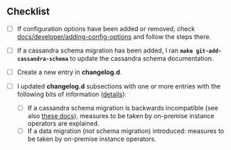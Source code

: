 ## Checklist

 - [ ] If configuration options have been added or removed, check [docs/developer/adding-config-options](https://github.com/wireapp/wire-server/blob/develop/docs/legacy/developer/adding-config-options.md) and follow the steps there.
 - [ ] If a cassandra schema migration has been added, I ran **`make git-add-cassandra-schema`** to update the cassandra schema documentation.

 - [ ] Create a new entry in **changelog.d**.
 - [ ] I updated **changelog.d** subsections with one or more entries with the following bits of information ([details](https://github.com/wireapp/wire-server/blob/develop/docs/developer/changelog.md)):
   - [ ] If a cassandra schema migration is backwards incompatible (see also [these docs](https://github.com/wireapp/wire-server/blob/develop/docs/developer/cassandra-interaction.md#cassandra-schema-migrations)), measures to be taken by on-premise instance operators are explained.
   - [ ] If a data migration (not schema migration) introduced: measures to be taken by on-premise instance operators.
